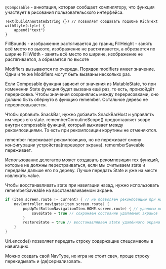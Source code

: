 `@Composable` - аннотация, которая сообщает компилятору, что функция участвует в рисования пользовательского интерфейса.

```
Text(buildAnnotatedString {}) // позволяет создавать подобие RichText
withStyle(style) {
    append("text")
}
```

FillBounds - изображение растягивается до границ
FillHeight - занять всё место по высоте, изображение не растягивается, а обрезается по ширине
FillWidth - занять всё место по ширине, изображение не растягивается, а обрезается по высоте

Modifiers вызываются по очереди.
Порядок modifiers имеет значение.
Одни и те же Modifiers могут быть вызваны несколько раз.

Если Composable функция зависит от значения из MutableState, то при изменении State функция будет вызвана ещё раз, то
есть, произойдёт перерисовка. Чтобы значения сохранялись между перерисовками, оно должно быть обёрнуто в
функцию remember. Остальное дерево не перерисовывается.

Чтобы добавить SnackBar, нужно добавить SnackBarHost и управлять им через его state.
rememberCoroutineScope() предоставляет scope внутри composable функций, который выживает между рекомпозициями.
То есть при рекомпозиции корутины не отменяются.

remember переживает рекомпозицию, но не переживает смену конфигурации устройства(переворот экрана). rememberSaveable
переживает.

Использование делегатов может создавать рекомпозиции тех функций, которые не должны перестраиваться, если мы считываем
state и передаём дальше его по дереву. Лучше передать State и уже на месте извлекать value.

Чтобы восстанавливать state при навигации назад, нужно использовать rememberSaveable на восстанавливаемом экране.

```kotlin
if (item.screen.route != current) { // не позволяем рекомпозицию при нажатии на тот же самый элемент
    navController.navigate(item.screen.route) {
        popUpTo(BottomNavigationItem.HOME.screen.route) { // удаляем всё до определенного экрана
            saveState = true // сохраняем состояние удаляемых экранов
        }
        restoreState = true // восстанавливаем state удалённого экрана
    }
}
```

Uri.encode() позволяет передать строку содержащие спецсимволы в навигацию.

Можно создать свой NavType, но игра не стоит свеч, проще строку перекидывать и (де)сериализовать.